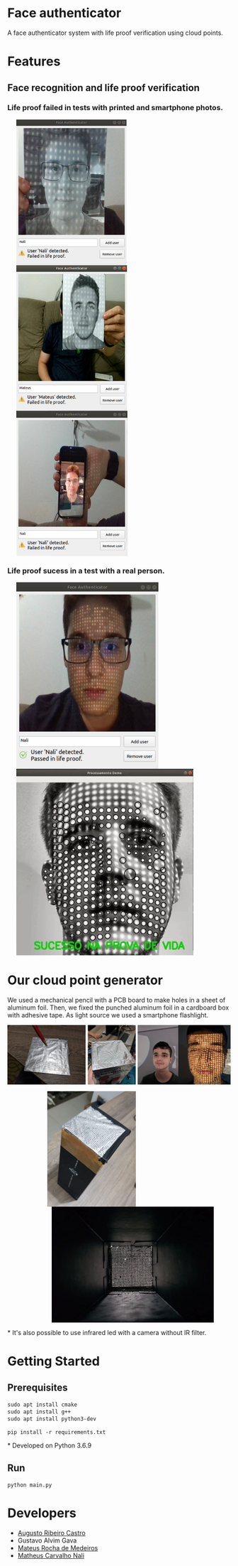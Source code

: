 # Face authenticator

A face authenticator system with life proof verification using cloud points.

# Features

## Face recognition and life proof verification
### Life proof failed in tests with printed and smartphone photos.

<img align="center" style="margin-left:20px;" width="250" src="docs/test1.png">
<img align="center" style="margin-left:20px;" width="250" src="docs/test2.png">
<img align="center" style="margin-left:20px;" width="251" src="docs/test3.png">

### Life proof sucess in a test with a real person.

<img align="center" style="margin-left:20px;" width="321" src="docs/test5.png">
<img align="center" style="margin-left:20px;" width="400" src="docs/test4.png">

# Our cloud point generator

We used a mechanical pencil with a PCB board to make holes in a sheet of aluminum foil. Then, we fixed the punched aluminum foil in a cardboard box with adhesive tape. As light source we used a  smartphone flashlight.



<img align="center" style="margin-bottom: 15px;" src="docs/hardware3.png">
<img align="center" style="margin-left: 90px;" width="200" src="docs/hardware1.png">
<img align="center" style="margin-left: 100px;" width="366" src="docs/hardware2.png">

\* It's also possible to use infrared led with a camera without IR filter.

# Getting Started
## Prerequisites

```
sudo apt install cmake
sudo apt install g++
sudo apt install python3-dev
```

```
pip install -r requirements.txt
```
\* Developed on Python 3.6.9 
## Run
```
python main.py
```    

# Developers
* [Augusto Ribeiro Castro](https://github.com/GuttinRibeiro)
* Gustavo Alvim Gava
* [Mateus Rocha de Medeiros](https://github.com/mateus-rm) 
* [Matheus Carvalho Nali](https://github.com/MatheusNali)